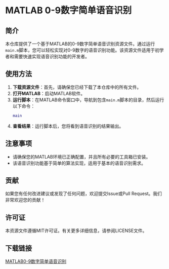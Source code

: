 # MATLAB 0-9数字简单语音识别

## 简介

本仓库提供了一个基于MATLAB的0-9数字简单语音识别资源文件。通过运行`main.m`脚本，您可以轻松实现对0-9数字的语音识别功能。该资源文件适用于初学者和需要快速实现语音识别功能的开发者。

## 使用方法

1. **下载资源文件**：首先，请确保您已经下载了本仓库中的所有文件。
2. **打开MATLAB**：启动MATLAB软件。
3. **运行脚本**：在MATLAB命令窗口中，导航到包含`main.m`脚本的目录，然后运行以下命令：
   ```matlab
   main
   ```
4. **查看结果**：运行脚本后，您将看到语音识别的结果输出。

## 注意事项

- 请确保您的MATLAB环境已正确配置，并且所有必要的工具箱已安装。
- 该语音识别功能基于简单的算法实现，适用于基本的语音识别需求。

## 贡献

如果您有任何改进建议或发现了任何问题，欢迎提交Issue或Pull Request。我们非常欢迎您的贡献！

## 许可证

本资源文件遵循MIT许可证。有关更多详细信息，请参阅LICENSE文件。

## 下载链接

[MATLAB0-9数字简单语音识别](https://pan.quark.cn/s/76c026d1b5d6)